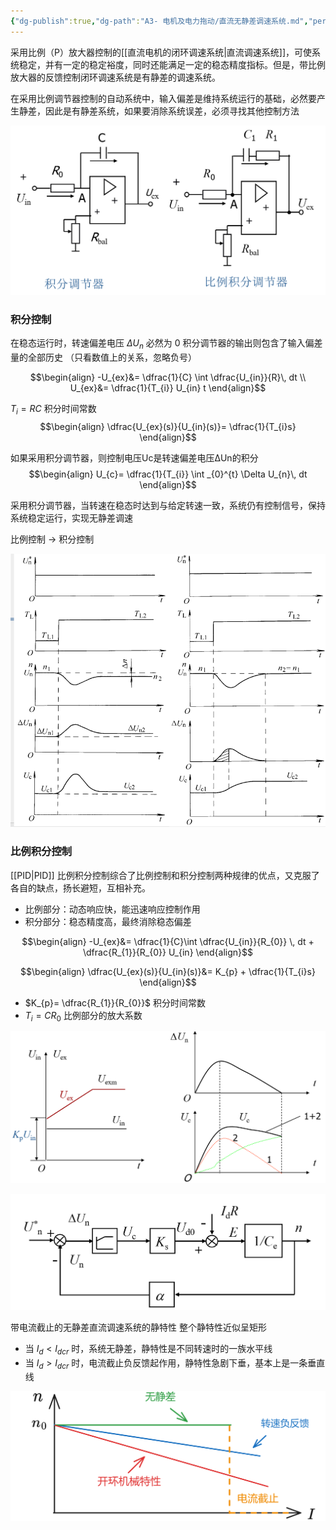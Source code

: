 ```yaml
---
{"dg-publish":true,"dg-path":"A3- 电机及电力拖动/直流无静差调速系统.md","permalink":"/A3- 电机及电力拖动/直流无静差调速系统/","dgPassFrontmatter":true,"noteIcon":"","created":"2024-05-15T20:20:48.758+08:00","updated":"2025-08-28T21:53:13.629+08:00"}
---
```



采用比例（P）放大器控制的[[直流电机的闭环调速系统\|直流调速系统]]，可使系统稳定，并有一定的稳定裕度，同时还能满足一定的稳态精度指标。但是，带比例放大器的反馈控制闭环调速系统是有静差的调速系统。

在采用比例调节器控制的自动系统中，输入偏差是维持系统运行的基础，必然要产生静差，因此是有静差系统，如果要消除系统误差，必须寻找其他控制方法

![Pasted image 20240617144541.png](../img/user/Functional%20files/Photo%20Resources/Pasted%20image%2020240617144541.png)

### 积分控制
在稳态运行时，转速偏差电压 $\Delta U_{n}$ 必然为 0
积分调节器的输出则包含了输入偏差量的全部历史
（只看数值上的关系，忽略负号）

$$\begin{align}
-U_{ex}&= \dfrac{1}{C} \int  \dfrac{U_{in}}{R}\, dt \\
U_{ex}&= \dfrac{1}{T_{i}} U_{in}  t
\end{align}$$

$T_{i}=RC$  积分时间常数
$$\begin{align}
\dfrac{U_{ex}(s)}{U_{in}(s)}= \dfrac{1}{T_{i}s}
\end{align}$$

如果采用积分调节器，则控制电压Uc是转速偏差电压∆Un的积分
$$\begin{align}
U_{c}= \dfrac{1}{T_{i}} \int _{0}^{t} \Delta U_{n}\, dt 
\end{align}$$

采用积分调节器，当转速在稳态时达到与给定转速一致，系统仍有控制信号，保持系统稳定运行，实现无静差调速

比例控制         $\to$     积分控制

![Pasted image 20240617153835.png](../img/user/Functional%20files/Photo%20Resources/Pasted%20image%2020240617153835.png)

### 比例积分控制
[[PID\|PID]]
比例积分控制综合了比例控制和积分控制两种规律的优点，又克服了各自的缺点，扬长避短，互相补充。
- 比例部分：动态响应快，能迅速响应控制作用
- 积分部分：稳态精度高，最终消除稳态偏差

$$\begin{align}
-U_{ex}&= \dfrac{1}{C}\int \dfrac{U_{in}}{R_{0}} \, dt + \dfrac{R_{1}}{R_{0}} U_{in}  
\end{align}$$

$$\begin{align}
\dfrac{U_{ex}(s)}{U_{in}(s)}&= K_{p} + \dfrac{1}{T_{i}s}
\end{align}$$
- $K_{p}= \dfrac{R_{1}}{R_{0}}$   积分时间常数
- $T_{i}= CR_{0}$  比例部分的放大系数


![Pasted image 20240617155715.png](../img/user/Functional%20files/Photo%20Resources/Pasted%20image%2020240617155715.png)


![Pasted image 20240617155734.png](../img/user/Functional%20files/Photo%20Resources/Pasted%20image%2020240617155734.png)


带电流截止的无静差直流调速系统的静特性
整个静特性近似呈矩形
- 当 $I_{d} < I_{dcr}$ 时，系统无静差，静特性是不同转速时的一族水平线
- 当 $I_{d} > I_{dcr}$  时，电流截止负反馈起作用，静特性急剧下垂，基本上是一条垂直线

![Pasted image 20250620232831.png](../img/user/Functional%20files/Photo%20Resources/Pasted%20image%2020250620232831.png)

